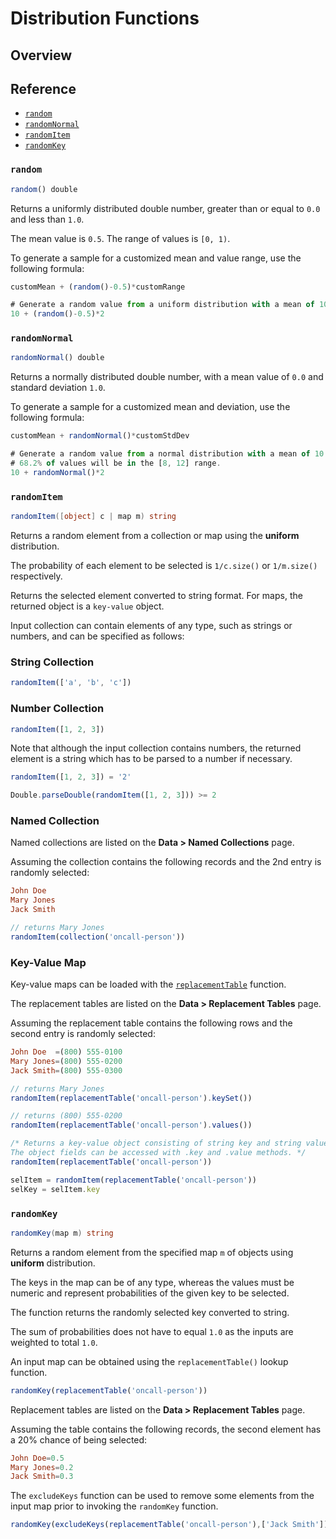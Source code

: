 # Distribution Functions

## Overview

## Reference

* [`random`](#random)
* [`randomNormal`](#randomnormal)
* [`randomItem`](#randomitem)
* [`randomKey`](#randomkey)

### `random`

```javascript
random() double
```

Returns a uniformly distributed double number, greater than or equal to `0.0` and less than `1.0`.

The mean value is `0.5`. The range of values is `[0, 1)`.

To generate a sample for a customized mean and value range, use the following formula:

```javascript
customMean + (random()-0.5)*customRange
```

```javascript
# Generate a random value from a uniform distribution with a mean of 10 in the [9, 11) range.
10 + (random()-0.5)*2
```

### `randomNormal`

```javascript
randomNormal() double
```

Returns a normally distributed double number, with a mean value of `0.0` and standard deviation `1.0`.

To generate a sample for a customized mean and deviation, use the following formula:

```javascript
customMean + randomNormal()*customStdDev
```

```javascript
# Generate a random value from a normal distribution with a mean of 10 and standard deviation of 2.
# 68.2% of values will be in the [8, 12] range.
10 + randomNormal()*2
```

### `randomItem`

```csharp
randomItem([object] c | map m) string
```

Returns a random element from a collection or map using the **uniform** distribution.

The probability of each element to be selected is `1/c.size()` or `1/m.size()` respectively.

Returns the selected element converted to string format. For maps, the returned object is a `key-value` object.

Input collection can contain elements of any type, such as strings or numbers, and can be specified as follows:

### String Collection

```javascript
randomItem(['a', 'b', 'c'])
```

### Number Collection

```javascript
randomItem([1, 2, 3])
```

Note that although the input collection contains numbers, the returned element is a string which has to be parsed to a number if necessary.

```javascript
randomItem([1, 2, 3]) = '2'
```

```javascript
Double.parseDouble(randomItem([1, 2, 3])) >= 2
```

### Named Collection

Named collections are listed on the **Data > Named Collections** page.

Assuming the collection contains the following records and the 2nd entry is randomly selected:

```elm
John Doe
Mary Jones
Jack Smith
```

```javascript
// returns Mary Jones
randomItem(collection('oncall-person'))
```

### Key-Value Map

Key-value maps can be loaded with the [`replacementTable`](functions-lookup.md#replacementtable) function.

The replacement tables are listed on the **Data > Replacement Tables** page.

Assuming the replacement table contains the following rows and the second entry is randomly selected:

```elm
John Doe  =(800) 555-0100
Mary Jones=(800) 555-0200
Jack Smith=(800) 555-0300
```

```javascript
// returns Mary Jones
randomItem(replacementTable('oncall-person').keySet())
```

```javascript
// returns (800) 555-0200
randomItem(replacementTable('oncall-person').values())
```

```javascript
/* Returns a key-value object consisting of string key and string value
The object fields can be accessed with .key and .value methods. */
randomItem(replacementTable('oncall-person'))
```

```javascript
selItem = randomItem(replacementTable('oncall-person'))
selKey = selItem.key
```

### `randomKey`

```csharp
randomKey(map m) string
```

Returns a random element from the specified map `m` of objects using **uniform** distribution.

The keys in the map can be of any type, whereas the values must be numeric and represent probabilities of the given key to be selected.

The function returns the randomly selected key converted to string.

The sum of probabilities does not have to equal `1.0` as the inputs are weighted to total `1.0`.

An input map can be obtained using the `replacementTable()` lookup function.

```javascript
randomKey(replacementTable('oncall-person'))
```

Replacement tables are listed on the **Data > Replacement Tables** page.

Assuming the table contains the following records, the second element has a 20% chance of being selected:

```elm
John Doe=0.5
Mary Jones=0.2
Jack Smith=0.3
```

The `excludeKeys` function can be used to remove some elements from the input map prior to invoking the `randomKey` function.

```javascript
randomKey(excludeKeys(replacementTable('oncall-person'),['Jack Smith']))
```
